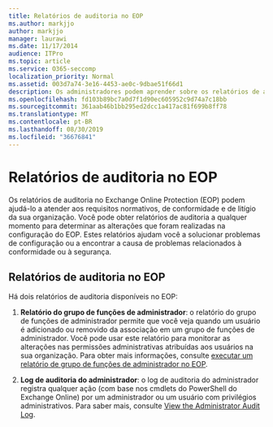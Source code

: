 ```yaml
---
title: Relatórios de auditoria no EOP
ms.author: markjjo
author: markjjo
manager: laurawi
ms.date: 11/17/2014
audience: ITPro
ms.topic: article
ms.service: O365-seccomp
localization_priority: Normal
ms.assetid: 003d7a74-3e16-4453-ae0c-9dbae51f66d1
description: Os administradores podem aprender sobre os relatórios de auditoria do administrador que estão disponíveis no Exchange Online Protection (EOP)
ms.openlocfilehash: fd103b89bc7a0d7f1d90ec605952c9d74a7c18bb
ms.sourcegitcommit: 361aab46b1bb295ed2dcc1a417ac81f699b8ff78
ms.translationtype: MT
ms.contentlocale: pt-BR
ms.lasthandoff: 08/30/2019
ms.locfileid: "36676841"
---
```

# <a name="auditing-reports-in-eop"></a>Relatórios de auditoria no EOP

Os relatórios de auditoria no Exchange Online Protection (EOP) podem ajudá-lo a atender aos requisitos normativos, de conformidade e de litígio da sua organização. Você pode obter relatórios de auditoria a qualquer momento para determinar as alterações que foram realizadas na configuração do EOP. Estes relatórios ajudam você a solucionar problemas de configuração ou a encontrar a causa de problemas relacionados à conformidade ou à segurança.
  
## <a name="auditing-reports-in-eop"></a>Relatórios de auditoria no EOP

Há dois relatórios de auditoria disponíveis no EOP:
  
1. **Relatório do grupo de funções de administrador**: o relatório do grupo de funções de administrador permite que você veja quando um usuário é adicionado ou removido da associação em um grupo de funções de administrador. Você pode usar este relatório para monitorar as alterações nas permissões administrativas atribuídas aos usuários na sua organização. Para obter mais informações, consulte [executar um relatório de grupo de funções de administrador no EOP](run-an-administrator-role-group-report-in-eop-eop.md).

2. **Log de auditoria do administrador**: o log de auditoria do administrador registra qualquer ação (com base nos cmdlets do PowerShell do Exchange Online) por um administrador ou um usuário com privilégios administrativos. Para saber mais, consulte [View the Administrator Audit Log](https://docs.microsoft.com/exchange/security-and-compliance/exchange-auditing-reports/view-administrator-audit-log).
